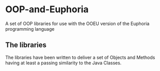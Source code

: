 # OOP-and-Euphoria
A set of OOP libraries for use with the OOEU version of the Euphoria programming language
## The libraries ##
The libraries have been written to deliver a set of Objects and Methods having at least a passing similarity to the Java Classes. 
